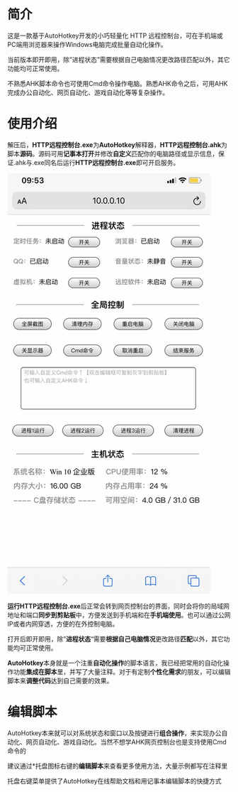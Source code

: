# 简介
这是一款基于AutoHotkey开发的小巧轻量化 HTTP 远程控制台，可在手机端或PC端用浏览器来操作Windows电脑完成批量自动化操作。

当前版本即开即用，除”进程状态”需要根据自己电脑情况更改路径匹配以外，其它功能均可正常使用。

不熟悉AHK脚本命令也可使用Cmd命令操作电脑。熟悉AHK命令之后，可用AHK完成办公自动化、网页自动化、游戏自动化等等复杂操作。

# 使用介绍
解压后，**HTTP远程控制台.exe**为**AutoHotkey**解释器，**HTTP远程控制台.ahk**为脚本**源码**。源码可用**记事本打开**并修改**自定义**匹配你的电脑路径或显示信息，保证.ahk与.exe同名后运行**HTTP远程控制台.exe**即可开启服务。

![](/Preview.jpg)

**运行HTTP远程控制台.exe**后正常会转到网页控制台的界面，同时会将你的局域网地址和端口**同步到剪贴板**中，方便发送到手机端和在**手机端使用**。也可以通过公网IP或者内网穿透，方便的在外控制电脑。

打开后即开即用，除”**进程状态**“需要**根据自己电脑情况**更改路径**匹配**以外，其它功能均可正常使用。

**AutoHotkey**本身就是一个注重**自动化操作**的脚本语言，我已经把常用的自动化操作功能**集成在脚本**里，并写了大量注释。对于有定制**个性化需求**的朋友，可以编辑脚本来**调整代码**达到自己需要的效果。


# 编辑脚本
AutoHotkey本来就可以对系统状态和窗口以及按键进行**组合操作**，来实现办公自动化、网页自动化、游戏自动化。当然不想学AHK网页控制台也是支持使用Cmd命令的

建议通过*托盘图标右键的**编辑脚本**来查看更多使用方法，大量示例都写在注释里

托盘右键菜单提供了AutoHotkey在线帮助文档和用记事本编辑脚本的快捷方式
